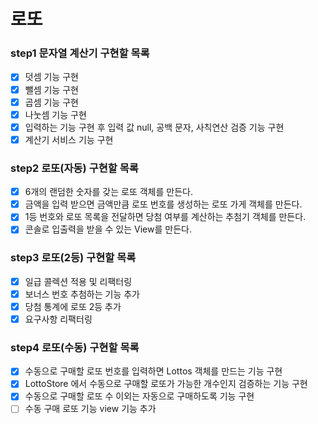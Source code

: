 # 로또

### step1 문자열 계산기 구현할 목록

- [x] 덧셈 기능 구현
- [x] 뺄셈 기능 구현
- [x] 곱셈 기능 구현
- [x] 나눗셈 기능 구현
- [x] 입력하는 기능 구현 후 입력 값 null, 공백 문자, 사칙연산 검증 기능 구현
- [x] 계산기 서비스 기능 구현

### step2 로또(자동) 구현할 목록

- [x] 6개의 랜덤한 숫자를 갖는 로또 객체를 만든다.
- [x] 금액을 입력 받으면 금액만큼 로또 번호를 생성하는 로또 가게 객체를 만든다.
- [x] 1등 번호와 로또 목록을 전달하면 당첨 여부를 계산하는 추첨기 객체를 만든다.
- [x] 콘솔로 입출력을 받을 수 있는 View를 만든다.

### step3 로또(2등) 구현할 목록

- [x] 일급 콜렉션 적용 및 리팩터링
- [x] 보너스 번호 추첨하는 기능 추가
- [x] 당첨 통계에 로또 2등 추가
- [x] 요구사항 리팩터링

### step4 로또(수동) 구현할 목록

- [x] 수동으로 구매할 로또 번호를 입력하면 Lottos 객체를 만드는 기능 구현
- [x] LottoStore 에서 수동으로 구매할 로또가 가능한 개수인지 검증하는 기능 구현
- [x] 수동으로 구매할 로또 수 이외는 자동으로 구매하도록 기능 구현
- [ ] 수동 구매 로또 기능 view 기능 추가